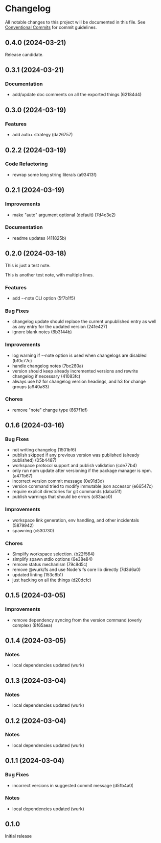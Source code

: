 # Changelog

All notable changes to this project will be documented in this file.
See [Conventional Commits](https://conventionalcommits.org) for commit guidelines.

## 0.4.0 (2024-03-21)

Release candidate.

## 0.3.1 (2024-03-21)

### Documentation

- add/update doc comments on all the exported things (62184d4)

## 0.3.0 (2024-03-19)

### Features

- add auto+ strategy (da26757)

## 0.2.2 (2024-03-19)

### Code Refactoring

- rewrap some long string literals (a93413f)

## 0.2.1 (2024-03-19)

### Improvements

- make "auto" argument optional (default) (7d4c3e2)

### Documentation

- readme updates (411825b)

## 0.2.0 (2024-03-18)

This is just a test note.

This is another test note,
with multiple lines.

### Features

- add --note CLI option (5f7b1f5)

### Bug Fixes

- changelog update should replace the current unpublished entry as well as any entry for the updated version (241e427)
- ignore blank notes (6b3144b)

### Improvements

- log warning if --note option is used when changelogs are disabled (bf0c77c)
- handle changelog notes (7bc260a)
- version should keep already incremented versions and rewrite changelog if necessary (41083fc)
- always use h2 for changelog version headings, and h3 for change groups (a940a83)

### Chores

- remove "note" change type (667f1df)

## 0.1.6 (2024-03-16)

### Bug Fixes

- not writing changelog (1501bf6)
- publish skipped if any previous version was published (already published) (05b4487)
- workspace protocol support and publish validation (cde77b4)
- only run npm update after versioning if the package manager is npm. (a471b67)
- incorrect version commit message (0e91d3d)
- version command tried to modify immutable json accessor (e66547c)
- require explicit directories for git commands (daba51f)
- publish warnings that should be errors (c83aac0)

### Improvements

- workspace link generation, env handling, and other incidentals (5879942)
- spawning (c530730)

### Chores

- Simplify workspace selection. (b22f564)
- simplify spawn stdio options (6e38e84)
- remove status mechanism (79c8d5c)
- remove @wurk/fs and use Node's fs core lib directly (7d3d6a0)
- updated linting (153c8b1)
- just hacking on all the things (d20dcfc)

## 0.1.5 (2024-03-05)

### Improvements

- remove dependency syncing from the version command (overly complex) (8f65aea)

## 0.1.4 (2024-03-05)

### Notes

- local dependencies updated (wurk)

## 0.1.3 (2024-03-04)

### Notes

- local dependencies updated (wurk)

## 0.1.2 (2024-03-04)

### Notes

- local dependencies updated (wurk)

## 0.1.1 (2024-03-04)

### Bug Fixes

- incorrect versions in suggested commit message (d51b4a0)

### Notes

- local dependencies updated (wurk)

## 0.1.0

Initial release
